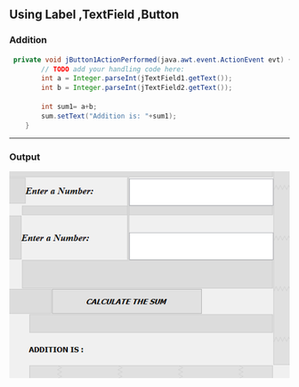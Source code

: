 ## Using Label ,TextField ,Button

### Addition
```java
 private void jButton1ActionPerformed(java.awt.event.ActionEvent evt) {                                         
        // TODO add your handling code here:
        int a = Integer.parseInt(jTextField1.getText());
        int b = Integer.parseInt(jTextField2.getText());
        
        int sum1= a+b;
        sum.setText("Addition is: "+sum1);
    }  
```
---
### Output
![alt text](label_textfield_button.PNG)
